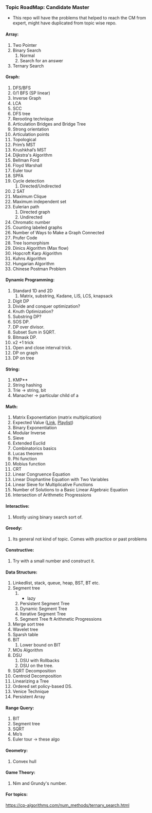 ### Topic RoadMap: Candidate Master

- This repo will have the problems that helped to reach the CM from expert, might have duplicated from topic wise repo.

#### Array:
1. Two Pointer
2. Binary Search
   1. Normal
   2. Search for an answer
3. Ternary Search

#### Graph:
1. DFS/BFS
2. 0/1 BFS (SP linear)
3. Inverse Graph
4. LCA
5. SCC
6. DFS tree
7. Rerooting technique
8. Articulation Bridges and Bridge Tree
9. Strong orientation
10. Articulation points
11. Topological
12. Prim’s MST
13. Krushkhal’s MST
14. Dijkstra's Algorithm
15. Bellman Ford
16. Floyd Warshall
17. Euler tour
18. SPFA
19. Cycle detection
    1. Directed/Undirected
20. 2 SAT
21. Maximum Clique
22. Maximum independent set
23. Eulerian path
    1. Directed graph
    2. Undirected
24. Chromatic number
25. Counting labeled graphs
26. Number of Ways to Make a Graph Connected
27. Prufer Code
28. Tree Isomorphism
29. Dinics Algorithm (Max flow)
30. Hopcroft Karp Algorithm
31. Kuhns Algorithm
32. Hungarian Algorithm
33. Chinese Postman Problem

#### Dynamic Programming:
1. Standard 1D and 2D
    1. Matrix, substring, Kadane, LIS, LCS, knapsack
2. Digit DP
3. Divide and conquer optimization?
4. Knuth Optimization?
5. Substring DP?
6. SOS DP.
7. DP over divisor.
8. Subset Sum in SQRT.
9. Bitmask DP.
10. x2 +1 trick
11. Open and close interval trick.
12. DP on graph
13. DP on tree

#### String:
1. KMP**
2. String hashing
3. Trie → string, bit
4. Manacher → particular child of a

#### Math:
1. Matrix Exponentiation (matrix multiplication)
2. Expected Value ([Link](https://dlsun.github.io/probability/counting.html), [Playlist](https://www.youtube.com/playlist?list=PLUl4u3cNGP60hI9ATjSFgLZpbNJ7myAg6))
3. Binary Exponentiation
4. Modular Inverse
5. Sieve
6. Extended Euclid
7. Combinatorics basics
8. Lucas theorem
9. Phi function
10. Mobius function
11. CRT
12. Linear Congruence Equation
13. Linear Diophantine Equation with Two Variables
14. Linear Sieve for Multiplicative Functions
15. Number of Solutions to a Basic Linear Algebraic Equation
16. Intersection of Arithmetic Progressions

#### Interactive:
1. Mostly using binary search sort of.

#### Greedy:
1. Its general not kind of topic. Comes with practice or past problems

#### Constructive:
1. Try with a small number and construct it.

#### Data Structure:
1. Linkedlist, stack, queue, heap, BST, BT etc.
2. Segment tree
    1. + lazy
    2. Persistent Segment Tree
    3. Dynamic Segment Tree
    4. Iterative Segment Tree
    5. Segment Tree ft Arithmetic Progressions
3. Merge sort tree
4. Wavelet tree
5. Sparsh table
6. BIT
    1. Lower bound on BIT
7. MOs Algorithm
8. DSU
   1. DSU with Rollbacks
   2. DSU on the tree.
9. SQRT Decomposition
10. Centroid Decomposition
11. Linearizing a Tree
12. Ordered set policy-based DS.
13. Venice Technique
14. Persistent Array

#### Range Query:
1. BIT
2. Segment tree
3. SQRT
4. Mo’s
5. Euler tour → these algo

#### Geometry:
1. Convex hull

#### Game Theory:
1. Nim and Grundy's number.


#### For topics:

https://cp-algorithms.com/num_methods/ternary_search.html